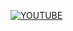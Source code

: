 [![YOUTUBE](https://img.youtube.com/vi/oygrmJFKYZY/0.jpg)](https://www.youtube.com/watch?v=oygrmJFKYZY&ab_channel=DuaLipa)
